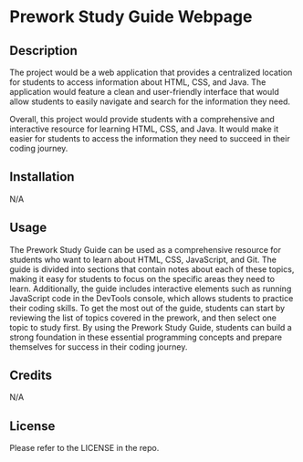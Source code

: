 # Prework Study Guide Webpage

## Description

The project would be a web application that provides a centralized location for students to access information about HTML, CSS, and Java. The application would feature a clean and user-friendly interface that would allow students to easily navigate and search for the information they need.

Overall, this project would provide students with a comprehensive and interactive resource for learning HTML, CSS, and Java. It would make it easier for students to access the information they need to succeed in their coding journey.

## Installation

N/A

## Usage

The Prework Study Guide can be used as a comprehensive resource for students who want to learn about HTML, CSS, JavaScript, and Git. The guide is divided into sections that contain notes about each of these topics, making it easy for students to focus on the specific areas they need to learn. Additionally, the guide includes interactive elements such as running JavaScript code in the DevTools console, which allows students to practice their coding skills. To get the most out of the guide, students can start by reviewing the list of topics covered in the prework, and then select one topic to study first. By using the Prework Study Guide, students can build a strong foundation in these essential programming concepts and prepare themselves for success in their coding journey.

## Credits

N/A

## License

Please refer to the LICENSE in the repo.